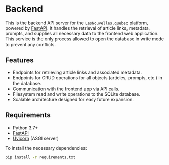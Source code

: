 # Backend

This is the backend API server for the `LesNouvelles.quebec` platform, powered by [FastAPI](https://fastapi.tiangolo.com/).
It handles the retrieval of article links, metadata, prompts, and supplies all necessary data to the frontend web application.
This service is the only process allowed to open the database in write mode to prevent any conflicts.

## Features

- Endpoints for retrieving article links and associated metadata.
- Endpoints for CRUD operations for all objects (articles, prompts, etc.) in the database.
- Communication with the frontend app via API calls.
- Filesystem read and write operations to the SQLite database.
- Scalable architecture designed for easy future expansion.

## Requirements

- Python 3.7+
- [FastAPI](https://fastapi.tiangolo.com/)
- [Uvicorn](https://www.uvicorn.org/) (ASGI server)

To install the necessary dependencies:

```bash
pip install -r requirements.txt
```
